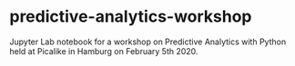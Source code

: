 # predictive-analytics-workshop
Jupyter Lab notebook for a workshop on Predictive Analytics with Python held at Picalike in Hamburg on February 5th 2020.
